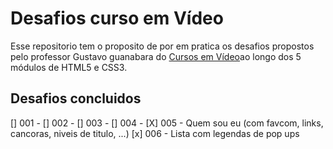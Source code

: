 # Desafios curso em Vídeo

Esse repositorio tem o proposito de por em pratica os desafios propostos pelo professor Gustavo guanabara do <a href="https://www.cursoemvideo.com/">Cursos em Vídeo</a>ao longo dos 5 módulos de HTML5 e CSS3.

## Desafios concluidos

[] 001 -
[] 002 -
[] 003 -
[] 004 -
[X] 005 - Quem sou eu (com favcom, links, cancoras, niveis de titulo, ...)
[x] 006 - Lista com legendas de pop ups
